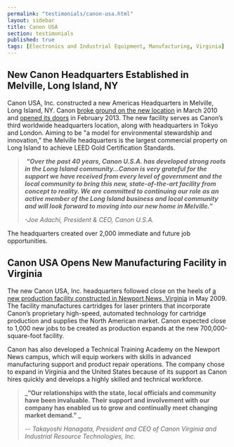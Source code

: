```yaml
---
permalink: "testimonials/canon-usa.html"
layout: sidebar
title: Canon USA
section: testimonials
published: true
tags: [Electronics and Industrial Equipment, Manufacturing, Virginia]
---
```



## New Canon Headquarters Established in Melville, Long Island, NY

Canon USA, Inc. constructed a new Americas Headquarters in Melville, Long Island, NY. Canon [broke ground on the new location](http://www.usa.canon.com/cusa/about_canon/newsroom/press_releases?pageKeyCode=pressreldetail&amp;docId=0901e0248015d53d) in March 2010 and [opened its doors](http://www.usa.canon.com/cusa/about_canon/standard_display/newamericashq) in February 2013. The new facility serves as Canon’s third worldwide headquarters location, along with headquarters in Tokyo and London. Aiming to be "<span>a model for environmental stewardship and innovation," the Melville headquarters is</span>&nbsp;<span>the largest commercial property on Long Island to achieve&nbsp;LEED Gold Certification Standards.</span>

> **_&nbsp;“Over the past 40 years, Canon U.S.A. has developed strong roots in the Long Island community…Canon is very grateful for the support we have received from every level of government and the local community to bring this new, state-of-the-art facility from concept to reality. We are committed to continuing our role as an active member of the Long Island business and local community and will look forward to moving into our new home in Melville.”_**
>
> _-Joe Adachi, President &amp; CEO, Canon U.S.A._

The headquarters created over 2,000 immediate and future job opportunities.&nbsp;


## Canon USA Opens&nbsp;New Manufacturing&nbsp;Facility in Virginia

The new Canon USA, Inc. headquarters followed close on the heels of [a new production facility constructed in Newport News, Virginia](http://www.cvi.canon.com/About_Us/aboutUsLandingPage.shtml) in May 2009. The facility manufactures cartridges for laser printers that incorporate Canon’s proprietary high-speed, automated technology for cartridge production and supplies the North American market. Canon expected close to 1,000 new jobs to be created as production expands at the new 700,000-square-foot facility.

Canon has also developed a Technical Training Academy on the Newport News campus, which will equip workers with skills in advanced manufacturing support and product repair operations. The company chose to expand in Virginia and the United States because of its support as Canon hires quickly and develops a highly skilled and technical workforce. 

> **_“Our relationships with the state, local officials and community have been invaluable. Their support and involvement with our company has enabled us to grow and continually meet changing market demand.” _**
> 
> _-- Takayoshi Hanagata, President and CEO of Canon Virginia and Industrial Resource Technologies, Inc._ 
   